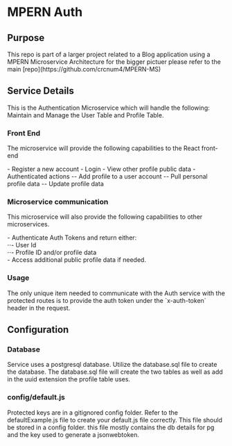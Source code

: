 # MPERN Auth

## Purpose

<p>This repo is part of a larger project related to a Blog application using a MPERN Microservice Architecture for the bigger pictuer please refer to the main [repo](https://github.com/crcnum4/MPERN-MS)</p>

## Service Details

<p>This is the Authentication Microservice which will handle the following: Maintain and Manage the User Table and Profile Table.</P>

### Front End

<p>The microservice will provide the following capabilities to the React front-end</p>
- Register a new account
- Login
- View other profile public data
- Authenticated actions
-- Add profile to a user account
-- Pull personal profile data
-- Update profile data

### Microservice communication

<p>This microservice will also provide the following capabilities to other microservices.</p>
<p>
- Authenticate Auth Tokens and return either:<br/>
⋅⋅- User Id<br/>
⋅⋅- Profile ID and/or profile data<br/>
- Access additional public profile data if needed.
</p>

### Usage

<p>The only unique item needed to communicate with the Auth service with the protected routes is to provide the auth token under the `x-auth-token` header in the request.

## Configuration

### Database

<p>Service uses a postgresql database. Utilize the database.sql file to create the database. The database.sql file will create the two tables as well as add in the uuid extension the profile table uses.</p>

### config/default.js

<p>Protected keys are in a gitignored config folder. Refer to the defaultExample.js file to create your default.js file correctly. This file should be stored in a config folder. this file mostly contains the db details for pg and the key used to generate a jsonwebtoken.</p>
